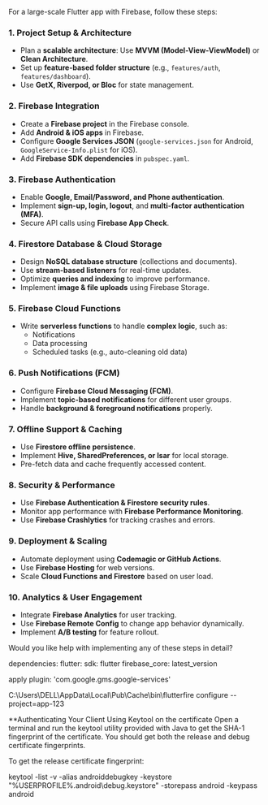 For a large-scale Flutter app with Firebase, follow these steps:

### **1. Project Setup & Architecture**
- Plan a **scalable architecture**: Use **MVVM (Model-View-ViewModel)** or **Clean Architecture**.
- Set up **feature-based folder structure** (e.g., `features/auth`, `features/dashboard`).
- Use **GetX, Riverpod, or Bloc** for state management.

### **2. Firebase Integration**
- Create a **Firebase project** in the Firebase console.
- Add **Android & iOS apps** in Firebase.
- Configure **Google Services JSON** (`google-services.json` for Android, `GoogleService-Info.plist` for iOS).
- Add **Firebase SDK dependencies** in `pubspec.yaml`.

### **3. Firebase Authentication**
- Enable **Google, Email/Password, and Phone authentication**.
- Implement **sign-up, login, logout**, and **multi-factor authentication (MFA)**.
- Secure API calls using **Firebase App Check**.

### **4. Firestore Database & Cloud Storage**
- Design **NoSQL database structure** (collections and documents).
- Use **stream-based listeners** for real-time updates.
- Optimize **queries and indexing** to improve performance.
- Implement **image & file uploads** using Firebase Storage.

### **5. Firebase Cloud Functions**
- Write **serverless functions** to handle **complex logic**, such as:
  - Notifications
  - Data processing
  - Scheduled tasks (e.g., auto-cleaning old data)

### **6. Push Notifications (FCM)**
- Configure **Firebase Cloud Messaging (FCM)**.
- Implement **topic-based notifications** for different user groups.
- Handle **background & foreground notifications** properly.

### **7. Offline Support & Caching**
- Use **Firestore offline persistence**.
- Implement **Hive, SharedPreferences, or Isar** for local storage.
- Pre-fetch data and cache frequently accessed content.

### **8. Security & Performance**
- Use **Firebase Authentication & Firestore security rules**.
- Monitor app performance with **Firebase Performance Monitoring**.
- Use **Firebase Crashlytics** for tracking crashes and errors.

### **9. Deployment & Scaling**
- Automate deployment using **Codemagic or GitHub Actions**.
- Use **Firebase Hosting** for web versions.
- Scale **Cloud Functions and Firestore** based on user load.

### **10. Analytics & User Engagement**
- Integrate **Firebase Analytics** for user tracking.
- Use **Firebase Remote Config** to change app behavior dynamically.
- Implement **A/B testing** for feature rollout.

Would you like help with implementing any of these steps in detail?


dependencies:
  flutter:
    sdk: flutter
  firebase_core: latest_version


apply plugin: 'com.google.gms.google-services'

C:\Users\DELL\AppData\Local\Pub\Cache\bin\flutterfire configure --project=app-123

**Authenticating Your Client
Using Keytool on the certificate
Open a terminal and run the keytool utility provided with Java to get the SHA-1 fingerprint of the certificate. You should get both the release and debug certificate fingerprints.

To get the release certificate fingerprint:

keytool -list -v -alias androiddebugkey -keystore "%USERPROFILE%\.android\debug.keystore" -storepass android -keypass android


